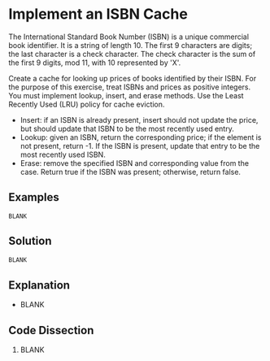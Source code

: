 # Implement an ISBN Cache
The International Standard Book Number (ISBN) is a unique commercial book identifier. It is a string of length 10. The first 9 characters are digits; the last character is a check character. The check character is the sum of the first 9 digits, mod 11, with 10 represented by 'X'.

Create a cache for looking up prices of books identified by their ISBN. For the purpose of this exercise, treat ISBNs and prices as positive integers. You must implement lookup, insert, and erase methods. Use the Least Recently Used (LRU) policy for cache eviction.
* Insert: if an ISBN is already present, insert should not update the price, but should update that ISBN to be the most recently used entry.
* Lookup: given an ISBN, return the corresponding price; if the element is not present, return -1. If the ISBN is present, update that entry to be the most recently used ISBN.
* Erase: remove the specified ISBN and corresponding value from the case. Return true if the ISBN was present; otherwise, return false.

## Examples
```
BLANK
```

## Solution
```python
BLANK
```

## Explanation
* BLANK

## Code Dissection
1. BLANK